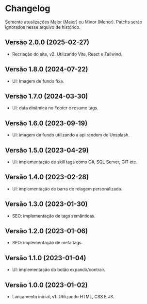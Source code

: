 # Changelog

Somente atualizações Major (Maior) ou Minor (Menor).
Patchs serão ignorados nesse arquivo de histórico.

## Versão 2.0.0 (2025-02-27)

* Recriação do site, v2. Utilizando Vite, React e Tailwind.

## Versão 1.8.0 (2024-07-22)

* UI: Imagem de fundo fixa.

## Versão 1.7.0 (2024-03-30)

* UI: data dinâmica no Footer e resume tags.

## Versão 1.6.0 (2023-09-19)

* UI: imagem de fundo utilizando a api random do Unsplash.

## Versão 1.5.0 (2023-04-29)

* UI: implementação de skill tags como C#, SQL Server, GIT etc.

## Versão 1.4.0 (2023-02-28)

* UI: implementação de barra de rolagem personalizada.

## Versão 1.3.0 (2023-01-30)

* SEO: implementação de tags semânticas.

## Versão 1.2.0 (2023-01-06)

* SEO: implementação de meta tags.

## Versão 1.1.0 (2023-01-04)

* UI: implementação do botão expandir/contrair.

## Versão 1.0.0 (2023-01-02)

* Lançamento inicial, v1. Utilizando HTML, CSS E JS.